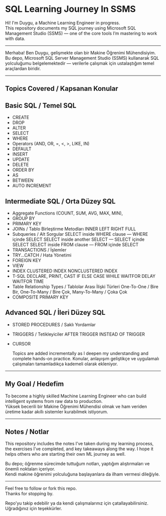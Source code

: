 # SQL Learning Journey In SSMS

Hi! I'm Duygu, a Machine Learning Engineer in progress.  
This repository documents my SQL journey using Microsoft SQL Management Studio (SSMS) — one of the core tools I’m mastering to work with data.

---

Merhaba! Ben Duygu, gelişmekte olan bir Makine Öğrenimi Mühendisiyim. 
Bu depo, Microsoft SQL Server Management Studio (SSMS) kullanarak SQL yolculuğumu belgelemektedir — verilerle çalışmak için ustalaştığım temel araçlardan biridir.

---

## Topics Covered / Kapsanan Konular

## Basic SQL / Temel SQL

- CREATE
- DROP
- ALTER
- SELECT
- WHERE
- Operators (AND, OR, =, <, >, LIKE, IN)
- DEFAULT
- INSERT
- UPDATE
- DELETE
- ORDER BY
- AS
- BETWEEN
- AUTO INCREMENT

## Intermediate SQL / Orta Düzey SQL

- Aggregate Functions (COUNT, SUM, AVG, MAX, MIN),
- GROUP BY
- PRIMARY KEY
- JOINs / Tablo Birleştirme Metodları
  INNER
  LEFT
  RIGHT
  FULL
- Subqueries / Alt Sorgular
  SELECT inside WHERE clause — WHERE içinde SELECT
  SELECT inside another SELECT — SELECT içinde SELECT
  SELECT inside FROM clause — FROM içinde SELECT
- TRANSACTIONS / İşlemler
- TRY...CATCH / Hata Yönetimi
- FOREIGN KEY
- VIEW
- INDEX
  CLUSTERED INDEX
  NONCLUSTERED INDEX
- T-SQL
  DECLARE, PRINT, CAST
  IF ELSE
  CASE
  WHILE
  WAITFOR DELAY
  WAITFOR TIME
- Table Relationship Types / Tablolar Arası İlişki Türleri
  One-To-One / Bire Bir,
  One-To-Many / Bire Çok,
  Many-To-Many / Çoka Çok
- COMPOSITE PRIMARY KEY
  
## Advanced SQL / İleri Düzey SQL

- STORED PROCEDURES / Saklı Yordamlar
- TRIGGERS / Tetikleyiciler
  AFTER TRIGGER
  INSTEAD OF TRIGGER
- CURSOR

  Topics are added incrementally as I deepen my understanding and complete hands-on practice.
  Konular, anlayışım geliştikçe ve uygulamalı çalışmaları tamamladıkça kademeli olarak ekleniyor.
  
---

## My Goal / Hedefim

To become a highly skilled Machine Learning Engineer who can build intelligent systems from raw data to production.  
Yüksek becerili bir Makine Öğrenimi Mühendisi olmak ve ham veriden üretime kadar akıllı sistemler kurabilmek istiyorum.  

---

##  Notes / Notlar

This repository includes the notes I’ve taken during my learning process, the exercises I’ve completed, and key takeaways along the way.
I hope it helps others who are starting their own ML journey as well.

Bu depo; öğrenme sürecimde tuttuğum notları, yaptığım alıştırmaları ve önemli noktaları içeriyor.  
Kendi makine öğrenimi yolculuğuna başlayanlara da ilham vermesi dileğiyle.

---

Feel free to follow or fork this repo.  
Thanks for stopping by.

Repo’yu takip edebilir ya da kendi çalışmalarınız için çatallayabilirsiniz. 
Uğradığınız için teşekkürler.
